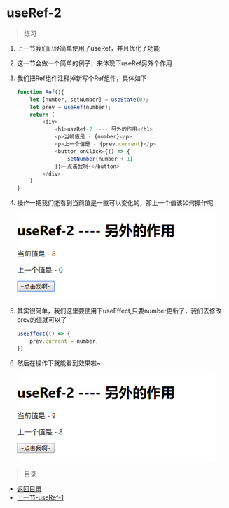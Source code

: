 # useRef-2

> 练习

1. 上一节我们已经简单使用了useRef，并且优化了功能
2. 这一节会做一个简单的例子，来体现下useRef另外个作用
3. 我们把Ref组件注释掉新写个Ref组件，具体如下
    ```js
    function Ref(){
        let [number, setNumber] = useState(0);
        let prev = useRef(number);
        return (
            <div>
                <h1>useRef-2 ---- 另外的作用</h1>
                <p>当前值是 - {number}</p>
                <p>上一个值是 - {prev.current}</p>
                <button onClick={() => {
                    setNumber(number + 1)
                }}>~点击我啊~</button>
            </div>
        )
    }    
    ```
4. 操作一把我们能看到当前值是一直可以变化的，那上一个值该如何操作呢  

    ![](./images/第一次操作.jpg)

5. 其实很简单，我们这里要使用下useEffect,只要number更新了，我们去修改prev的值就可以了  
    ```js
    useEffect(() => {
        prev.current = number;
    })    
    ```
6. 然后在操作下就能看到效果啦~   

    ![](./images/最终效果.jpg)

> 目录

* [返回目录](../../README.md)
* [上一节-useRef-1](../day-05/useRef-1.md)